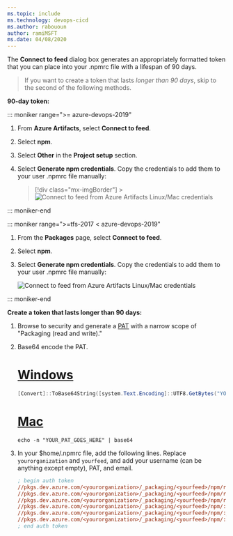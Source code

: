 ```yaml
---
ms.topic: include
ms.technology: devops-cicd
ms.author: rabououn
author: ramiMSFT
ms.date: 04/08/2020
---
```


The **Connect to feed** dialog box generates an appropriately formatted token that you can place into your .npmrc file with a lifespan of 90 days.

> If you want to create a token that lasts _longer than 90 days_, skip to the second of the following methods.

**90-day token:**

::: moniker range=">= azure-devops-2019"

1.  From **Azure Artifacts**, select **Connect to feed**.

2.  Select **npm**.

3.  Select **Other** in the **Project setup** section.

4.  Select **Generate npm credentials**. Copy the credentials to add them to your user .npmrc file manually:

    > [!div class="mx-imgBorder"] > ![Connect to feed from Azure Artifacts Linux/Mac credentials](../../media/connect-to-feed-npm-creds-azure-devops-newnav.png)

::: moniker-end

::: moniker range=">=tfs-2017 < azure-devops-2019"

1.  From the **Packages** page, select **Connect to feed**.

2.  Select **npm**.

3.  Select **Generate npm credentials**. Copy the credentials to add them to your user .npmrc file manually:

    ![Connect to feed from Azure Artifacts Linux/Mac credentials](../../media/connect-to-feed-npm-creds.png)

::: moniker-end

**Create a token that lasts longer than 90 days:**

1.  Browse to security and generate a [PAT](../../../organizations/accounts/use-personal-access-tokens-to-authenticate.md) with a narrow scope of "Packaging (read and write)."

2.  Base64 encode the PAT.

    # [Windows](#tab/windows)

    ```powershell
    [Convert]::ToBase64String([system.Text.Encoding]::UTF8.GetBytes("YOUR_PAT_GOES_HERE"))
    ```

    # [Mac](#tab/mac)

    ```
    echo -n "YOUR_PAT_GOES_HERE" | base64
    ```

3.  In your \$home/.npmrc file, add the following lines. Replace `yourorganization` and `yourfeed`, and add your username (can be anything except empty), PAT, and email.

    ```ini
    ; begin auth token
    //pkgs.dev.azure.com/<yourorganization>/_packaging/<yourfeed>/npm/registry/:username=[ANY_VALUE_BUT_NOT_EMPTY_STRING]
    //pkgs.dev.azure.com/<yourorganization>/_packaging/<yourfeed>/npm/registry/:_password=[BASE64_ENCODED_PERSONAL_ACCESS_TOKEN]
    //pkgs.dev.azure.com/<yourorganization>/_packaging/<yourfeed>/npm/registry/:email=[NPM REQUIRES EMAIL TO BE SET BUT DOES NOT USE THE VALUE]
    //pkgs.dev.azure.com/<yourorganization>/_packaging/<yourfeed>/npm/:username=[ANY_VALUE_BUT_NOT_EMPTY_STRING]
    //pkgs.dev.azure.com/<yourorganization>/_packaging/<yourfeed>/npm/:_password=[BASE64_ENCODED_PERSONAL_ACCESS_TOKEN]
    //pkgs.dev.azure.com/<yourorganization>/_packaging/<yourfeed>/npm/:email=[NPM REQUIRES EMAIL TO BE SET BUT DOES NOT USE THE VALUE]
    ; end auth token
    ```
